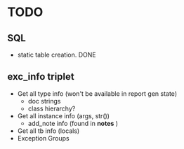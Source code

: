 # TODO

## SQL
- static table creation. DONE

## exc_info triplet
- Get all type info (won't be available in report gen state)
  - doc strings
  - class hierarchy?
- Get all instance info (args, str())
  - add_note info (found in __notes__ )
- Get all tb info (locals)
- Exception Groups
